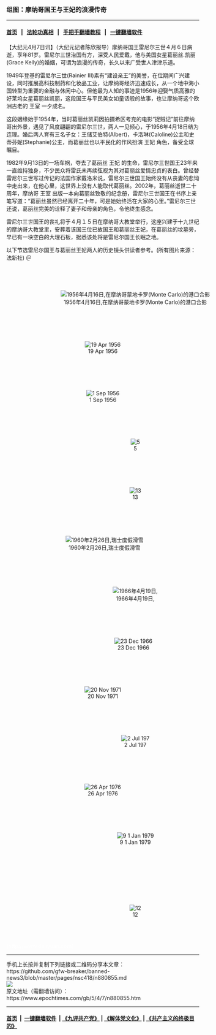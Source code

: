 ### 组图：摩纳哥国王与王妃的浪漫传奇
------------------------

#### [首页](https://github.com/gfw-breaker/banned-news3/blob/master/README.md) &nbsp;&nbsp;|&nbsp;&nbsp; [法轮功真相](https://github.com/begood0513/basic/blob/master/README.md)  &nbsp;&nbsp;|&nbsp;&nbsp; [手把手翻墙教程](https://github.com/gfw-breaker/guides/wiki)  &nbsp;&nbsp;|&nbsp;&nbsp; [一键翻墙软件](https://github.com/gfw-breaker/nogfw/blob/master/README.md)  



<div><p>
 【大纪元4月7日讯】（大纪元记者陈欣报导）摩纳哥国王雷尼尔三世４月６日病逝，享年81岁。雷尼尔三世治国有方，深受人民爱戴，他与美国女星葛丽丝.凯丽(Grace Kelly)的婚姻，可谓为浪漫的传奇，长久以来广受世人津津乐道。
</p>
<p>
 1949年登基的雷尼尔三世(Rainier Ⅲ)素有“建设亲王”的美誉，在位期间广兴建设，同时推展高科技制药和化妆品工业，让摩纳哥经济迅速成长，从一个地中海小国转型为重要的金融与休闲中心。但他最为人知的事迹是1956年迎娶气质高雅的好莱坞女星葛丽丝凯丽，这段国王与平民美女如童话般的故事，也让摩纳哥这个欧洲古老的
 <ok href="https://www.epochtimes.com/gb/tag/%E7%8E%8B%E5%AE%A4.html">
  王室
 </ok>
 一夕成名。
</p>
<p>
 这段姻缘始于1954年，当时葛丽丝凯莉因拍摄希区考克的电影“捉贼记”前往摩纳哥出外景，遇见了风度翩翩的雷尼尔三世，两人一见倾心，于1956年4月18日结为连理。婚后两人育有三名子女：王储艾伯特(Albert)，卡洛琳(Caloline)公主和史蒂芬妮(Stephanie)公主，而葛丽丝也以平民化的作风扮演
 <ok href="https://www.epochtimes.com/gb/tag/%E7%8E%8B%E5%A6%83.html">
  王妃
 </ok>
 角色，备受全球瞩目。
</p>
<p>
 1982年9月13日的一场车祸，夺去了葛丽丝
 <ok href="https://www.epochtimes.com/gb/tag/%E7%8E%8B%E5%A6%83.html">
  王妃
 </ok>
 的生命，雷尼尔三世国王23年来一直维持独身，不少民众将雷氏未再续弦视为其对葛丽丝爱情忠贞的表白。曾经替雷尼尔三世写过传记的法国作家戴洛米说，雷尼尔三世国王始终没有从丧妻的悲恸中走出来，在他心里，这世界上没有人能取代葛丽丝。2002年，葛丽丝逝世二十周年，摩纳哥
 <ok href="https://www.epochtimes.com/gb/tag/%E7%8E%8B%E5%AE%A4.html">
  王室
 </ok>
 出版一本向葛丽丝致敬的纪念册，雷尼尔三世国王在书序上亲笔写道：“葛丽丝虽然已经离开二十年，可是她始终活在大家的心里。”雷尼尔三世还说，葛丽丝完美的诠释了妻子和母亲的角色，令他终生感念。
</p>
<p>
 雷尼尔三世国王的丧礼将于４月１５日在摩纳哥大教堂举行，这座兴建于十九世纪的摩纳哥大教堂里，安葬着该国三位已故国王和葛丽丝王妃，在葛丽丝的坟墓旁，早已有一块空白的大理石板，据悉该处将是雷尼尔国王长眠之地。
</p>
<p>
 以下节选雷尼尔国王与葛丽丝王妃两人的历史镜头供读者参考。(所有图片来源：法新社) ＠
</p>
<p>
 <center>
  <br/>
  <ok href=" https://i.epochtimes.com/assets/uploads/2005/04/5040706071528-600x400.jpg" rel="noreferrer noopener" target="_blank">
   <img alt="" class="size-large wp-image-7204532" src="https://i.epochtimes.com/assets/uploads/2005/04/5040706071528-600x400.jpg" title=""/>
  </ok>
 </center>
</p>
<p>
 <center>
  <br/>
  <figure aria-describedby="caption-attachment-7204550" class="wp-caption aligncenter" id="attachment_7204550" style="width: 594px">
   <ok href=" https://i.epochtimes.com/assets/uploads/2005/04/5040705221528-594x400.jpg" rel="noreferrer noopener" target="_blank">
    <img alt="1956年4月16日,在摩纳哥蒙地卡罗(Monte Carlo)的港口合影" class="size-large wp-image-7204550" src="https://i.epochtimes.com/assets/uploads/2005/04/5040705221528-594x400.jpg" title="1956年4月16日,在摩纳哥蒙地卡罗(Monte Carlo)的港口合影"/>
   </ok>
   <br/><figcaption class="wp-caption-text" id="caption-attachment-7204550">
    1956年4月16日,在摩纳哥蒙地卡罗(Monte Carlo)的港口合影
   </figcaption><br/>
  </figure><br/>
 </center>
</p>
<p>
 <center>
  <br/>
  <figure aria-describedby="caption-attachment-7204498" class="wp-caption aligncenter" id="attachment_7204498" style="width: 404px">
   <ok href=" https://i.epochtimes.com/assets/uploads/2005/04/5040627141528-404x400.jpg" rel="noreferrer noopener" target="_blank">
    <img alt="19 Apr 1956" class="size-large wp-image-7204498" src="https://i.epochtimes.com/assets/uploads/2005/04/5040627141528-404x400.jpg" title="19 Apr 1956"/>
   </ok>
   <br/><figcaption class="wp-caption-text" id="caption-attachment-7204498">
    19 Apr 1956
   </figcaption><br/>
  </figure><br/>
 </center>
</p>
<p>
 <center>
  <br/>
  <figure aria-describedby="caption-attachment-7204496" class="wp-caption aligncenter" id="attachment_7204496" style="width: 395px">
   <ok href=" https://i.epochtimes.com/assets/uploads/2005/04/5040628311528-395x400.jpg" rel="noreferrer noopener" target="_blank">
    <img alt="1 Sep 1956" class="size-large wp-image-7204496" src="https://i.epochtimes.com/assets/uploads/2005/04/5040628311528-395x400.jpg" title="1 Sep 1956"/>
   </ok>
   <br/><figcaption class="wp-caption-text" id="caption-attachment-7204496">
    1 Sep 1956
   </figcaption><br/>
  </figure><br/>
 </center>
</p>
<p>
 <center>
  <br/>
  <figure aria-describedby="caption-attachment-7204491" class="wp-caption aligncenter" id="attachment_7204491" style="width: 594px">
   <ok href=" https://i.epochtimes.com/assets/uploads/2005/04/5040643591528-594x400.jpg" rel="noreferrer noopener" target="_blank">
    <img alt="5" class="size-large wp-image-7204491" src="https://i.epochtimes.com/assets/uploads/2005/04/5040643591528-594x400.jpg" title="5"/>
   </ok>
   <br/><figcaption class="wp-caption-text" id="caption-attachment-7204491">
    5
   </figcaption><br/>
  </figure><br/>
 </center>
</p>
<p>
 <center>
  <br/>
  <figure aria-describedby="caption-attachment-7204437" class="wp-caption aligncenter" id="attachment_7204437" style="width: 594px">
   <ok href=" https://i.epochtimes.com/assets/uploads/2005/04/5040604311528-594x400.jpg" rel="noreferrer noopener" target="_blank">
    <img alt="13" class="size-large wp-image-7204437" src="https://i.epochtimes.com/assets/uploads/2005/04/5040604311528-594x400.jpg" title="13"/>
   </ok>
   <br/><figcaption class="wp-caption-text" id="caption-attachment-7204437">
    13
   </figcaption><br/>
  </figure><br/>
 </center>
</p>
<p>
 <center>
  <br/>
  <figure aria-describedby="caption-attachment-7204524" class="wp-caption aligncenter" id="attachment_7204524" style="width: 433px">
   <ok href=" https://i.epochtimes.com/assets/uploads/2005/04/5040618111528-433x400.jpg" rel="noreferrer noopener" target="_blank">
    <img alt="1960年2月26日,瑞士度假滑雪" class="size-large wp-image-7204524" src="https://i.epochtimes.com/assets/uploads/2005/04/5040618111528-433x400.jpg" title="1960年2月26日,瑞士度假滑雪"/>
   </ok>
   <br/><figcaption class="wp-caption-text" id="caption-attachment-7204524">
    1960年2月26日,瑞士度假滑雪
   </figcaption><br/>
  </figure><br/>
 </center>
</p>
<p>
 <center>
  <br/>
  <figure aria-describedby="caption-attachment-7204515" class="wp-caption aligncenter" id="attachment_7204515" style="width: 594px">
   <ok href=" https://i.epochtimes.com/assets/uploads/2005/04/5040619321528-594x400.jpg" rel="noreferrer noopener" target="_blank">
    <img alt="1966年4月19日," class="size-large wp-image-7204515" src="https://i.epochtimes.com/assets/uploads/2005/04/5040619321528-594x400.jpg" title="1966年4月19日,"/>
   </ok>
   <br/><figcaption class="wp-caption-text" id="caption-attachment-7204515">
    1966年4月19日,
   </figcaption><br/>
  </figure><br/>
 </center>
</p>
<p>
 <center>
  <br/>
  <figure aria-describedby="caption-attachment-7204503" class="wp-caption aligncenter" id="attachment_7204503" style="width: 584px">
   <ok href=" https://i.epochtimes.com/assets/uploads/2005/04/5040623441528-584x400.jpg" rel="noreferrer noopener" target="_blank">
    <img alt="23 Dec 1966" class="size-large wp-image-7204503" src="https://i.epochtimes.com/assets/uploads/2005/04/5040623441528-584x400.jpg" title="23 Dec 1966"/>
   </ok>
   <br/><figcaption class="wp-caption-text" id="caption-attachment-7204503">
    23 Dec 1966
   </figcaption><br/>
  </figure><br/>
 </center>
</p>
<p>
 <center>
  <br/>
  <figure aria-describedby="caption-attachment-7204473" class="wp-caption aligncenter" id="attachment_7204473" style="width: 404px">
   <ok href=" https://i.epochtimes.com/assets/uploads/2005/04/5040647551528-404x400.jpg" rel="noreferrer noopener" target="_blank">
    <img alt="20 Nov 1971" class="size-large wp-image-7204473" src="https://i.epochtimes.com/assets/uploads/2005/04/5040647551528-404x400.jpg" title="20 Nov 1971"/>
   </ok>
   <br/><figcaption class="wp-caption-text" id="caption-attachment-7204473">
    20 Nov 1971
   </figcaption><br/>
  </figure><br/>
 </center>
</p>
<p>
 <center>
  <br/>
  <figure aria-describedby="caption-attachment-7204469" class="wp-caption aligncenter" id="attachment_7204469" style="width: 594px">
   <ok href=" https://i.epochtimes.com/assets/uploads/2005/04/5040650211528.jpg" rel="noreferrer noopener" target="_blank">
    <img alt="2 Jul 197" class="size-large wp-image-7204469" src="https://i.epochtimes.com/assets/uploads/2005/04/5040650211528.jpg" title="2 Jul 197"/>
   </ok>
   <br/><figcaption class="wp-caption-text" id="caption-attachment-7204469">
    2 Jul 197
   </figcaption><br/>
  </figure><br/>
 </center>
</p>
<p>
 <center>
  <br/>
  <figure aria-describedby="caption-attachment-7204466" class="wp-caption aligncenter" id="attachment_7204466" style="width: 390px">
   <ok href=" https://i.epochtimes.com/assets/uploads/2005/04/5040651331528-390x400.jpg" rel="noreferrer noopener" target="_blank">
    <img alt="26 Apr 1976" class="size-large wp-image-7204466" src="https://i.epochtimes.com/assets/uploads/2005/04/5040651331528-390x400.jpg" title="26 Apr 1976"/>
   </ok>
   <br/><figcaption class="wp-caption-text" id="caption-attachment-7204466">
    26 Apr 1976
   </figcaption><br/>
  </figure><br/>
 </center>
</p>
<p>
 <center>
  <br/>
  <figure aria-describedby="caption-attachment-7204460" class="wp-caption aligncenter" id="attachment_7204460" style="width: 594px">
   <ok href=" https://i.epochtimes.com/assets/uploads/2005/04/5040652371528-594x400.jpg" rel="noreferrer noopener" target="_blank">
    <img alt="9  1 Jan 1979" class="size-large wp-image-7204460" src="https://i.epochtimes.com/assets/uploads/2005/04/5040652371528-594x400.jpg" title="9  1 Jan 1979"/>
   </ok>
   <br/><figcaption class="wp-caption-text" id="caption-attachment-7204460">
    9  1 Jan 1979
   </figcaption><br/>
  </figure><br/>
 </center>
</p>
<p>
 <center>
  <br/>
  <ok href=" https://i.epochtimes.com/assets/uploads/2005/04/5040653571528.jpg" rel="noreferrer noopener" target="_blank">
   <img alt="" class="size-large wp-image-7204455" src="https://i.epochtimes.com/assets/uploads/2005/04/5040653571528.jpg" title=""/>
  </ok>
 </center>
</p>
<p>
 <center>
  <br/>
  <ok href=" https://i.epochtimes.com/assets/uploads/2005/04/5040654391528.jpg" rel="noreferrer noopener" target="_blank">
   <img alt="" class="size-large wp-image-7204452" src="https://i.epochtimes.com/assets/uploads/2005/04/5040654391528.jpg" title=""/>
  </ok>
 </center>
</p>
<p>
 <center>
  <br/>
  <figure aria-describedby="caption-attachment-7204447" class="wp-caption aligncenter" id="attachment_7204447" style="width: 594px">
   <ok href=" https://i.epochtimes.com/assets/uploads/2005/04/5040601011528-594x400.jpg" rel="noreferrer noopener" target="_blank">
    <img alt="12" class="size-large wp-image-7204447" src="https://i.epochtimes.com/assets/uploads/2005/04/5040601011528-594x400.jpg" title="12"/>
   </ok>
   <br/><figcaption class="wp-caption-text" id="caption-attachment-7204447">
    12
   </figcaption><br/>
  </figure><br/>
 </center>
 <br/>
 <font color="#ffffff">
  (http://www.dajiyuan.com)
 </font>
</p>
</div>
<hr/>
手机上长按并复制下列链接或二维码分享本文章：<br/>
https://github.com/gfw-breaker/banned-news3/blob/master/pages/nsc418/n880855.md <br/>
<a href='https://github.com/gfw-breaker/banned-news3/blob/master/pages/nsc418/n880855.md'><img src='https://github.com/gfw-breaker/banned-news3/blob/master/pages/nsc418/n880855.md.png'/></a> <br/>
原文地址（需翻墙访问）：https://www.epochtimes.com/gb/5/4/7/n880855.htm


------------------------
#### [首页](https://github.com/gfw-breaker/banned-news3/blob/master/README.md) &nbsp;|&nbsp; [一键翻墙软件](https://github.com/gfw-breaker/nogfw/blob/master/README.md) &nbsp;| [《九评共产党》](https://github.com/gfw-breaker/9ping.md/blob/master/README.md#九评之一评共产党是什么) | [《解体党文化》](https://github.com/gfw-breaker/jtdwh.md/blob/master/README.md) | [《共产主义的终极目的》](https://github.com/gfw-breaker/gczydzjmd.md/blob/master/README.md)


<img src='http://gfw-breaker.win/banned-news3/pages/nsc418/n880855.md' width='0px' height='0px'/>
